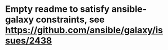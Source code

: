 # Empty readme to satisfy ansible-galaxy constraints, see https://github.com/ansible/galaxy/issues/2438